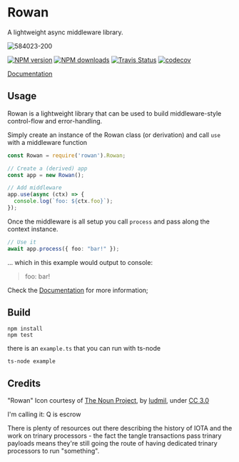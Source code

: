 # Rowan

A lightweight async middleware library.  

![584023-200](https://cloud.githubusercontent.com/assets/3584509/21929203/1ffa1db6-d987-11e6-8e07-77a6131097af.png)

[![NPM version][npm-image]][npm-url]
[![NPM downloads][npm-downloads]][npm-url]
[![Travis Status][travis-image]][travis-url]
[![codecov](https://codecov.io/gh/MeirionHughes/rowan/branch/master/graph/badge.svg)](https://codecov.io/gh/MeirionHughes/rowan)

[Documentation](https://github.com/MeirionHughes/rowan/wiki)

## Usage

Rowan is a lightweight library that can be used to build middleware-style control-flow and error-handling. 

Simply create  an instance of the Rowan class (or derivation) and call `use` with a middleware function

```ts
const Rowan = require('rowan').Rowan;

// Create a (derived) app
const app = new Rowan();

// Add middleware
app.use(async (ctx) => {
  console.log(`foo: ${ctx.foo}`);
});

```

Once the middleware is all setup you call `process` and pass along the context instance. 


```ts
// Use it 
await app.process({ foo: "bar!" });
```

... which in this example would output to console: 

>foo: bar!

Check the [Documentation](https://github.com/MeirionHughes/rowan/wiki) for more information; 

## Build

```
npm install
npm test
```

there is an `example.ts` that you can run with ts-node

```
ts-node example
```

## Credits
"Rowan" Icon courtesy of [The Noun Project](https://thenounproject.com/), by [ludmil](https://thenounproject.com/Maludk), under [CC 3.0](http://creativecommons.org/licenses/by/3.0/us/)

[npm-url]: https://npmjs.org/package/rowan
[npm-image]: https://img.shields.io/npm/v/rowan.svg
[npm-downloads]: https://img.shields.io/npm/dm/rowan.svg
[travis-url]: https://travis-ci.org/MeirionHughes/rowan
[travis-image]: https://img.shields.io/travis/MeirionHughes/rowan/master.svg

I'm calling it: Q is escrow

There is plenty of resources out there describing the history of IOTA and the work on trinary processors - the fact the tangle transactions pass trinary payloads  means they're still going the route of having dedicated trinary processors to run "something". 